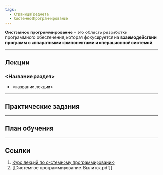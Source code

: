 ```yaml
---
tags:
  - СтраницаПредмета
  - СистемноеПрограммирование
---
```

**Системное программирование** – это область разработки программного обеспечения, которая фокусируется на **взаимодействии программ с аппаратными компонентами и операционной системой**.

---
## Лекции

### <Название раздел>

- <название лекции>

---
## Практические задания



---
## План обучения



---
## Ссылки

1. [Курс лекций по системному программированию](https://nick-yk.narod.ru/doc/system.htm)
2. [[Системное программирование. Вылиток.pdf]]